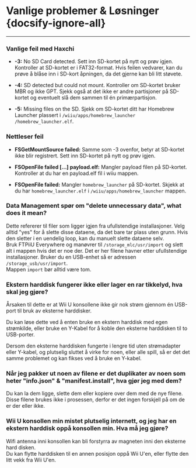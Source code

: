 # Vanlige problemer & Løsninger {docsify-ignore-all}
---
### Vanlige feil med Haxchi

 - **-3:** No SD Card detected. Sett inn SD-kortet på nytt og prøv igjen. Kontroller at SD-kortet er i FAT32-format. Hvis feilen vedvarer, kan du prøve å blåse inn i SD-kort åpningen, da det gjerne kan bli litt støvete.

 - **-4:** SD detected but could not mount. Kontroller om SD-kortet bruker MBR og ikke GPT. Sjekk også at det ikke er andre partisjoner på SD-kortet og eventuelt slå dem sammen til én primærpartisjon.

 - **-5:** Missing files on the SD. Sjekk om SD-kortet ditt har Homebrew Launcher plassert i <code>/wiiu<wbr>/apps<wbr>/homebrew_launcher<wbr>/homebrew_launcher.elf</code>.

### Nettleser feil

 - **FSGetMountSource failed:** Samme som -3 ovenfor, betyr at SD-kortet ikke blir registrert. Sett inn SD-kortet på nytt og prøv igjen.

 - **FSOpenFile failed [...] payload.elf:** Mangler payload filen på SD-kortet. Kontroller at du har en payload.elf fil i wiiu mappen.

 - **FSOpenFile failed:** Mangler `homebrew_launcher` på SD-kortet. Skjekk at du har `homebrew_launcher.elf` i <code>/wiiu<wbr>/apps<wbr>/homebrew_launcher</code> mappen.

### Data Management spør om "delete unnecessary data", what does it mean?

Dette refererer til filer som ligger igjen fra ufullstendige installasjoner. Velg alltid "yes" for å slette disse dataene, da det bare tar plass uten grunn. Hvis den sletter i en uendelig loop, kan du manuelt slette dataene selv.   
Bruk FTPiiU Everywhere og manøvrer til `/storage_mlc/usr/import` og slett alt i mappen hvis det er noe der. Det er her filene havner etter ufullstendige installasjoner. Bruker du en USB-enhet så er adressen `/storage_usb/usr/import`.  
Mappen `import` bør alltid være tom.

### Ekstern harddisk fungerer ikke eller lager en rar tikkelyd, hva skal jeg gjøre?

Årsaken til dette er at Wii U konsollene ikke gir nok strøm gjennom én USB-port til bruk av eksterne harddisker.

Du kan løse dette ved å enten bruke en ekstern harddisk med egen strømkilde, eller bruke en Y-Kabel for å koble den eksterne harddisken til to USB-porter.

Dersom den eksterne harddisken fungerte i lengre tid uten strømadapter eller Y-kabel, og plutselig sluttet å virke for noen, eller alle spill, så er det det samme problemet og kan fikses ved å bruke en Y-kabel.

### Når jeg pakker ut noen av filene er det duplikater av noen som heter "info.json" & "manifest.install", hva gjør jeg med dem?

Du kan la dem ligge, slette dem eller kopiere over dem med de nye filene. Disse filene brukes ikke i prosessen, derfor er det ingen forskjell på om de er der eller ikke.

### Wii U konsollen min mistet plutselig internett, og jeg har en ekstern harddisk oppå konsollen min. Hva må jeg gjøre?

Wifi antenna inni konsollen kan bli forstyrra av magneten inni den eksterne hard disken.  
Du kan flytte harddisken til en annen posisjon oppå Wii U'en, eller flytte den litt vekk fra Wii U'en.
